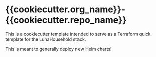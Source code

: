 # {{cookiecutter.org_name}}-{{cookiecutter.repo_name}}

This is a cookiecutter template intended to serve as a Terraform quick template for the LunaHousehold stack.

This is meant to generally deploy new Helm charts!
